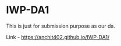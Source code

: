 # IWP-DA1
This is just for submission purpose as our da.

Link - https://anchit402.github.io/IWP-DA1/
